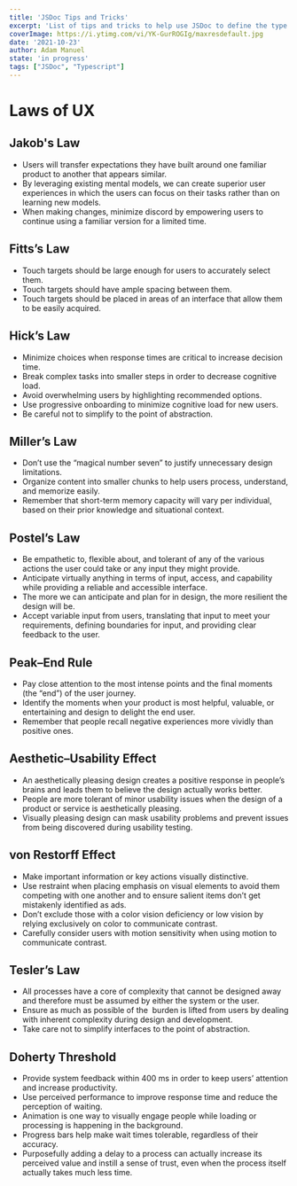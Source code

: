 ```yaml
---
title: 'JSDoc Tips and Tricks'
excerpt: 'List of tips and tricks to help use JSDoc to define the type of a CommonJS file, to be consumed by a Typescript file.'
coverImage: https://i.ytimg.com/vi/YK-GurROGIg/maxresdefault.jpg
date: '2021-10-23'
author: Adam Manuel
state: 'in progress'
tags: ["JSDoc", "Typescript"]
---
```


# Laws of UX

## Jakob's Law

- Users will transfer expectations they have built around one familiar product to another that appears similar.
- By leveraging existing mental models, we can create superior user experiences in which the users can focus on their tasks rather than on learning new models.
- When making changes, minimize discord by empowering users to continue using a familiar version for a limited time.

## Fitts’s Law

- Touch targets should be large enough for users to accurately select them.
- Touch targets should have ample spacing between them.
- Touch targets should be placed in areas of an interface that allow them to be easily acquired.

## Hick’s Law

- Minimize choices when response times are critical to increase decision time.
- Break complex tasks into smaller steps in order to decrease cognitive load.
- Avoid overwhelming users by highlighting recommended options.
- Use progressive onboarding to minimize cognitive load for new users.
- Be careful not to simplify to the point of abstraction.

## Miller’s Law

- Don’t use the “magical number seven” to justify unnecessary design limitations.
- Organize content into smaller chunks to help users process, understand, and memorize easily.
- Remember that short-term memory capacity will vary per individual, based on their prior knowledge and situational context.

## Postel’s Law

- Be empathetic to, flexible about, and tolerant of any of the various actions the user could take or any input they might provide.
- Anticipate virtually anything in terms of input, access, and capability while providing a reliable and accessible interface.
- The more we can anticipate and plan for in design, the more resilient the design will be.
- Accept variable input from users, translating that input to meet your requirements, defining boundaries for input, and providing clear feedback to the user.

## Peak–End Rule

- Pay close attention to the most intense points and the final moments (the “end”) of the user journey.
- Identify the moments when your product is most helpful, valuable, or entertaining and design to delight the end user.
- Remember that people recall negative experiences more vividly than positive ones.

## Aesthetic–Usability Effect

- An aesthetically pleasing design creates a positive response in people’s brains and leads them to believe the design actually works better.
- People are more tolerant of minor usability issues when the design of a product or service is aesthetically pleasing.
- Visually pleasing design can mask usability problems and prevent issues from being discovered during usability testing.

## von Restorff Effect

- Make important information or key actions visually distinctive.
- Use restraint when placing emphasis on visual elements to avoid them competing with one another and to ensure salient items don’t get mistakenly identified as ads.
- Don’t exclude those with a color vision deficiency or low vision by relying exclusively on color to communicate contrast.
- Carefully consider users with motion sensitivity when using motion to communicate contrast.

## Tesler’s Law

- All processes have a core of complexity that cannot be designed away and therefore must be assumed by either the system or the user.
- Ensure as much as possible of the  burden is lifted from users by dealing with inherent complexity during design and development.
- Take care not to simplify interfaces to the point of abstraction.

## Doherty Threshold

- Provide system feedback within 400 ms in order to keep users’ attention and increase productivity.
- Use perceived performance to improve response time and reduce the perception of waiting.
- Animation is one way to visually engage people while loading or processing is happening in the background.
- Progress bars help make wait times tolerable, regardless of their accuracy.
- Purposefully adding a delay to a process can actually increase its perceived value and instill a sense of trust, even when the process itself actually takes much less time.